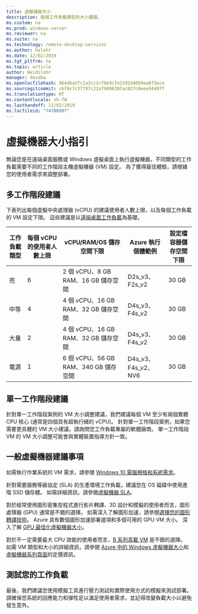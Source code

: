 ```yaml
---
title: 虛擬機器大小
description: 每個工作負載類型的大小建議。
ms.custom: na
ms.prod: windows-server
ms.reviewer: na
ms.suite: na
ms.technology: remote-desktop-services
ms.author: helohr
ms.date: 12/02/2019
ms.tgt_pltfrm: na
ms.topic: article
author: Heidilohr
manager: daveba
ms.openlocfilehash: 964dba2fc1a3cc1cf0e9cfe2392d40b9ea8f5ece
ms.sourcegitcommit: cbf0c7c37797c22af989639fac82fc0eee94497f
ms.translationtype: HT
ms.contentlocale: zh-TW
ms.lasthandoff: 12/02/2019
ms.locfileid: "74700907"
---
```

# <a name="virtual-machine-sizing-guidance"></a>虛擬機器大小指引

無論您是在遠端桌面服務或 Windows 虛擬桌面上執行虛擬機器，不同類型的工作負載需要不同的工作階段主機虛擬機器 (VM) 設定。 為了獲得最佳體驗，請根據您的使用者需求來調整部署。

## <a name="multi-session-recommendations"></a>多工作階段建議

下表列出每個虛擬中央處理器 (vCPU) 的建議使用者人數上限，以及每個工作負載的 VM 設定下限。 這些建議是以[遠端桌面工作負載](remote-desktop-workloads.md)為基礎。

| 工作負載類型 | 每個 vCPU 的使用者人數上限 | vCPU/RAM/OS 儲存空間下限 | Azure 執行個體範例 | 設定檔容器儲存空間下限 |
| --- | --- | --- | --- | --- |
| 亮 | 6 | 2 個 vCPU、8 GB RAM、16 GB 儲存空間 | D2s_v3、F2s_v2 | 30 GB |
| 中等 | 4 | 4 個 vCPU、16 GB RAM、32 GB 儲存空間 | D4s_v3、F4s_v2 | 30 GB |
| 大量 | 2 | 4 個 vCPU、16 GB RAM、32 GB 儲存空間 | D4s_v3、F4s_v2 | 30 GB |
| 電源 | 1 | 6 個 vCPU、56 GB RAM、340 GB 儲存空間 | D4s_v3、F4s_v2、NV6 | 30 GB |

## <a name="single-session-recommendations"></a>單一工作階段建議

針對單一工作階段案例的 VM 大小調整建議，我們建議每個 VM 至少有兩個實體 CPU 核心 (通常是四個具有超執行緒的 vCPU)。 針對單一工作階段案例，如果您需要更具體的 VM 大小建議，請詢問您工作負載專屬的軟體廠商。 單一工作階段 VM 的 VM 大小調整可能會與實體裝置指導方針一致。

## <a name="general-virtual-machine-recommendations"></a>一般虛擬機器建議事項

如需執行作業系統的 VM 需求，請參閱 [Windows 10 電腦規格和系統需求](https://www.microsoft.com/windows/windows-10-specifications)。

針對需要服務等級協定 (SLA) 的生產環境工作負載，建議您在 OS 磁碟中使用進階 SSD 儲存體。 如需詳細資訊，請參閱[虛擬機器 SLA](https://azure.microsoft.com/support/legal/sla/virtual-machines/v1_8/)。

對於經常使用圖形密集型程式進行影片轉譯、3D 設計和模擬的使用者而言，圖形處理器 (GPU) 通常是不錯的選擇。 如需深入了解圖形加速，請參閱[選擇您的圖形轉譯技術](rds-graphics-virtualization.md)。 Azure 具有數個圖形加速部署選項和多個可用的 GPU VM 大小。 深入了解 [GPU 最佳化虛擬機器大小](https://docs.microsoft.com/azure/virtual-machines/windows/sizes-gpu)。

對於不一定需要最大 CPU 效能的使用者而言，[B 系列高載 VM](https://docs.microsoft.com/azure/virtual-machines/windows/b-series-burstable) 是不錯的選擇。 如需 VM 類型和大小的詳細資訊，請參閱 [Azure 中的 Windows 虛擬機器大小](https://docs.microsoft.com/azure/virtual-machines/windows/sizes)和[虛擬機器系列頁面](https://azure.microsoft.com/pricing/details/virtual-machines/series/)的定價資訊。

## <a name="test-your-workload"></a>測試您的工作負載

最後，我們建議您使用模擬工具進行壓力測試和實際使用方式的模擬來測試部署。 請確保您系統的回應能力和彈性足以滿足使用者需求，並記得改變負載大小以避免發生意外。
